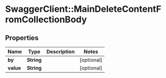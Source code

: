 # SwaggerClient::MainDeleteContentFromCollectionBody

## Properties
Name | Type | Description | Notes
------------ | ------------- | ------------- | -------------
**by** | **String** |  | [optional] 
**value** | **String** |  | [optional] 


